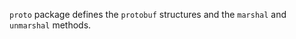 ```proto``` package defines the ```protobuf``` structures and the ```marshal``` and ```unmarshal``` methods.